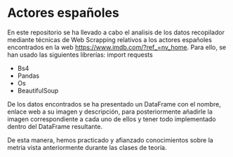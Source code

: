 # Actores españoles
 
En este repositorio se ha llevado a cabo el analisis de los datos recopilador mediante técnicas de Web Scrapping relativos a los actores españoles encontrados en la web https://www.imdb.com/?ref_=nv_home. Para ello, se han usado las siguientes librerías: import requests
- Bs4
- Pandas
- Os
- BeautifulSoup

De los datos encontrados se ha presentado un DataFrame con el nombre, enlace web a su imagen y descripción, para posteriormente añadirle la imagen correspondiente a cada uno de ellos y tener todo implementado dentro del DataFrame resultante.

De esta manera, hemos practicado y afianzado conocimientos sobre la metria vista anteriormente durante las clases de teoría.
